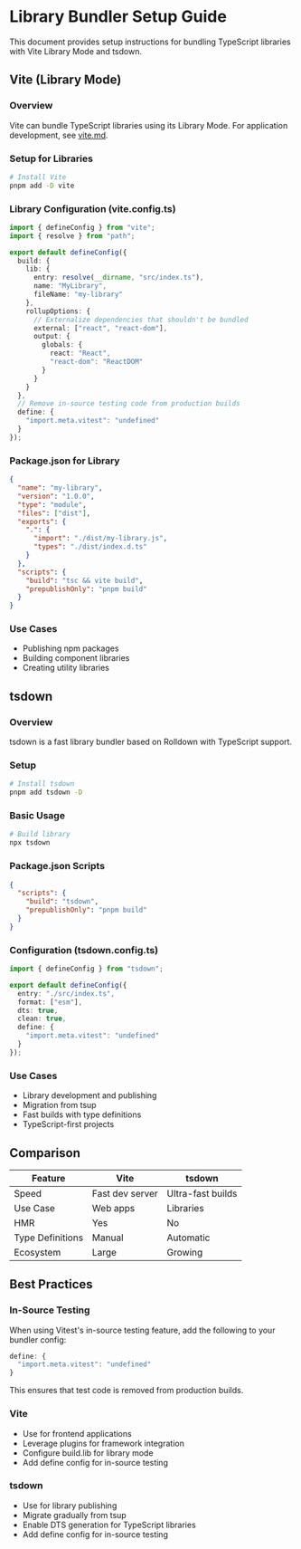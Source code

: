 # Library Bundler Setup Guide

This document provides setup instructions for bundling TypeScript libraries with Vite Library Mode and tsdown.

## Vite (Library Mode)

### Overview

Vite can bundle TypeScript libraries using its Library Mode. For application development, see [vite.md](vite.md).

### Setup for Libraries

```bash
# Install Vite
pnpm add -D vite
```

### Library Configuration (vite.config.ts)

```typescript
import { defineConfig } from "vite";
import { resolve } from "path";

export default defineConfig({
  build: {
    lib: {
      entry: resolve(__dirname, "src/index.ts"),
      name: "MyLibrary",
      fileName: "my-library"
    },
    rollupOptions: {
      // Externalize dependencies that shouldn't be bundled
      external: ["react", "react-dom"],
      output: {
        globals: {
          react: "React",
          "react-dom": "ReactDOM"
        }
      }
    }
  },
  // Remove in-source testing code from production builds
  define: {
    "import.meta.vitest": "undefined"
  }
});
```

### Package.json for Library

```json
{
  "name": "my-library",
  "version": "1.0.0",
  "type": "module",
  "files": ["dist"],
  "exports": {
    ".": {
      "import": "./dist/my-library.js",
      "types": "./dist/index.d.ts"
    }
  },
  "scripts": {
    "build": "tsc && vite build",
    "prepublishOnly": "pnpm build"
  }
}
```

### Use Cases

- Publishing npm packages
- Building component libraries
- Creating utility libraries

## tsdown

### Overview

tsdown is a fast library bundler based on Rolldown with TypeScript support.

### Setup

```bash
# Install tsdown
pnpm add tsdown -D
```

### Basic Usage

```bash
# Build library
npx tsdown
```

### Package.json Scripts

```json
{
  "scripts": {
    "build": "tsdown",
    "prepublishOnly": "pnpm build"
  }
}
```

### Configuration (tsdown.config.ts)

```typescript
import { defineConfig } from "tsdown";

export default defineConfig({
  entry: "./src/index.ts",
  format: ["esm"],
  dts: true,
  clean: true,
  define: {
    "import.meta.vitest": "undefined"
  }
});
```

### Use Cases

- Library development and publishing
- Migration from tsup
- Fast builds with type definitions
- TypeScript-first projects

## Comparison

| Feature          | Vite            | tsdown            |
| ---------------- | --------------- | ----------------- |
| Speed            | Fast dev server | Ultra-fast builds |
| Use Case         | Web apps        | Libraries         |
| HMR              | Yes             | No                |
| Type Definitions | Manual          | Automatic         |
| Ecosystem        | Large           | Growing           |

## Best Practices

### In-Source Testing

When using Vitest's in-source testing feature, add the following to your bundler config:

```typescript
define: {
  "import.meta.vitest": "undefined"
}
```

This ensures that test code is removed from production builds.

### Vite

- Use for frontend applications
- Leverage plugins for framework integration
- Configure build.lib for library mode
- Add define config for in-source testing

### tsdown

- Use for library publishing
- Migrate gradually from tsup
- Enable DTS generation for TypeScript libraries
- Add define config for in-source testing
